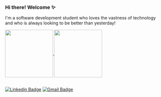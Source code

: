 ### Hi there! Welcome ✨

I'm a software development student who loves the vastness of technology and who is always looking to be better than yesterday!

<!--• 👩‍💻 Currently working at **@Accenture** :purple_heart:-->


<a href="https://github.com/reb-gaia/github-readme-stats">
  <img height="156" align="center" src="https://github-readme-stats.vercel.app/api?username=reb-gaia&count_private=true&show_icons=true&custom_title=Bianca's%20Github%20Stats&hide=issues&theme=vision-friendly-dark" />
</a>
<a href="https://github.com/reb-gaia/github-readme-stats">
   <img height="156" align="center" src="https://github-readme-stats.vercel.app/api/top-langs/?username=reb-gaia&layout=compact&theme=vision-friendly-dark&langs_count=6)" />
</a>

<br/>[![Linkedin Badge](https://img.shields.io/badge/-Find%20me%20on%20Linkedin-6A5ACD?style=flat-square&logo=Linkedin&logoColor=white&link=https://www.linkedin.com/in/rebeca-gaia/)](https://www.linkedin.com/in/rebeca-gaia/)
[![Gmail Badge](https://img.shields.io/badge/-Send%20me%20an%20email-6A5ACD?style=flat-square&logo=Gmail&logoColor=white&link=mailto:reb.gaia@gmail.com)](mailto:reb.gaia@gmail.com)


<!--
**reb-gaia/reb-gaia** is a ✨ _special_ ✨ repository because its `README.md` (this file) appears on your GitHub profile.

Here are some ideas to get you started:

- 🔭 I’m currently working on ...
- 🌱 I’m currently learning ...
- 👯 I’m looking to collaborate on ...
- 🤔 I’m looking for help with ...
- 💬 Ask me about ...
- 📫 How to reach me: ...
- 😄 Pronouns: ...
- ⚡ Fun fact: ...
-->
